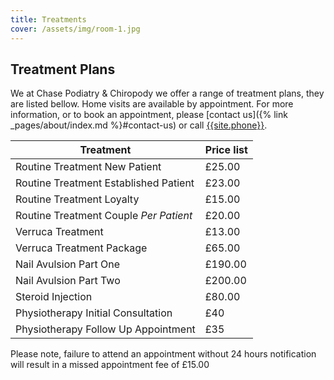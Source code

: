 ```yaml
---
title: Treatments
cover: /assets/img/room-1.jpg
---
```


## Treatment Plans

We at Chase Podiatry & Chiropody we offer a range of treatment plans, they are listed bellow. Home visits are available by appointment. For more information, or to book an appointment, please [contact us]({% link _pages/about/index.md %}#contact-us) or call [{{site.phone}}](tel:{{site.phone|stripwhitespace}}).

Treatment	                            | Price list
----------------------------------------|-----------
Routine Treatment New Patient           | £25.00
Routine Treatment Established Patient	| £23.00
Routine Treatment Loyalty	            | £15.00
Routine Treatment Couple *Per Patient*	| £20.00
Verruca Treatment	                    | £13.00
Verruca Treatment Package	            | £65.00
Nail Avulsion Part One	                | £190.00
Nail Avulsion Part Two	                | £200.00
Steroid Injection	                    | £80.00
Physiotherapy Initial Consultation	    | £40
Physiotherapy Follow Up Appointment	    | £35


Please note, failure to attend an appointment without 24 hours notification will result in a missed appointment fee of £15.00
